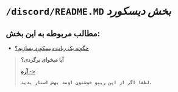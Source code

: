 # `/discord/README.MD` *بخش دیسکورد*
## مطالب مربوطه به این بخش:
- [چگونه یک ربات دیسکورد بسازیم؟](how_to_create_bot.md)

> **آیا میخوای برگردی؟**
>
> [**آره** ->](../README.md)
>
> **`لطفا اگر از این ریپو خوشتون اومد بهش استار بدید.`**